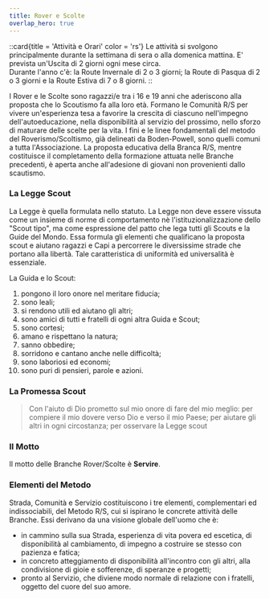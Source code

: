 ```yaml
---
title: Rover e Scolte
overlap_hero: true
---
```


::card{title = 'Attività e Orari' color = 'rs'}
Le attività si svolgono principalmente durante la settimana di sera o alla domenica mattina.
E' prevista un'Uscita di 2 giorni ogni mese circa.  
Durante l'anno c'è: la Route Invernale di 2 o 3 giorni; la Route di Pasqua di 2 o 3 giorni e la Route Estiva di 7 o 8 giorni.
::

I Rover e le Scolte sono ragazzi/e tra i 16 e 19 anni che aderiscono alla  proposta che lo Scoutismo fa alla loro età. Formano le Comunità R/S per vivere  un'esperienza tesa a favorire la crescita di ciascuno nell'impegno  dell'autoeducazione, nella disponibilità al servizio del prossimo, nello sforzo  di maturare delle scelte per la vita. I fini e le linee fondamentali del metodo  del Roverismo/Scoltismo, già delineati da Boden-Powell, sono quelli comuni a  tutta l'Associazione. La proposta educativa della Branca R/S, mentre costituisce  il completamento della formazione attuata nelle Branche precedenti, è aperta  anche all'adesione di giovani non provenienti dallo scautismo.

### La Legge Scout

La Legge è quella formulata nello statuto.
La Legge non deve essere vissuta come un insieme di norme di comportamento nè l'istituzionalizzazione dello "Scout tipo", ma come espressione del patto che lega tutti gli Scouts e la Guide  del Mondo.
Essa formula gli elementi che qualificano la proposta scout e  aiutano ragazzi e Capi a percorrere le diversissime strade che portano alla  libertà. Tale caratteristica di uniformità ed universalità è essenziale.  

La Guida e lo Scout:

1. pongono il loro onore nel meritare fiducia;
2. sono leali;
3. si rendono utili ed aiutano gli altri;
4. sono amici di tutti e fratelli di ogni altra Guida e Scout; 
5. sono cortesi;
6. amano e rispettano la natura;
7. sanno obbedire;
8. sorridono e cantano anche nelle difficoltà;
9. sono laboriosi ed economi;
10. sono puri di pensieri, parole e azioni.  

### La Promessa Scout

> Con l'aiuto di Dio prometto sul mio onore di fare del mio meglio:
> per compiere il mio dovere verso Dio e verso il mio Paese;
> per aiutare gli altri in ogni circostanza;
> per osservare la Legge scout

### Il Motto

Il motto delle Branche Rover/Scolte è __Servire__.  

### Elementi del Metodo

Strada, Comunità e Servizio costituiscono i tre elementi, complementari ed indissociabili, del Metodo R/S, cui si ispirano le concrete attività delle Branche. Essi derivano da una visione globale dell'uomo che è:

- in cammino sulla sua Strada, esperienza di vita povera ed escetica, di disponibilità al cambiamento, di impegno a costruire se stesso con pazienza e fatica;
- in concreto atteggiamento di disponibilità all'incontro con gli altri, alla condivisione di gioie e sofferenze, di speranze e  progetti;
- pronto al Servizio, che diviene modo normale di  relazione con i fratelli, oggetto del cuore del suo amore.  
